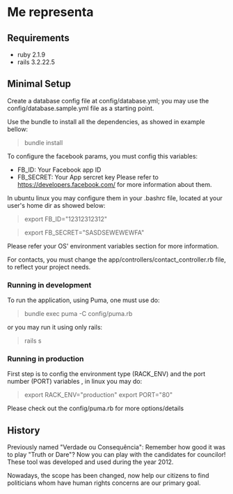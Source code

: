 # Me representa





## Requirements

* ruby 2.1.9
* rails 3.2.22.5

## Minimal Setup
Create a database config file at config/database.yml; you may use the config/database.sample.yml file as a starting point.

Use the bundle to install all the dependencies, as showed in example bellow:

> bundle install

To configure the facebook params, you must config this variables:
- FB_ID: Your Facebook app ID 
- FB_SECRET: Your App sercret key
Please refer to https://developers.facebook.com/ for more information about them.

In ubuntu linux you may configure them in your .bashrc file, located at your user's home dir as showed below:
> export FB_ID="12312312312"

> export FB_SECRET="SASDSEWEWEWFA"

Please refer your OS' environment variables section for more information.

For contacts, you must change the app/controllers/contact_controller.rb file, to reflect your project needs.

### Running in development 

To run the application, using Puma, one must use do: 

> bundle exec puma -C config/puma.rb

or you may run it using only rails:

> rails s

### Running in production

First step is to config the environment type (RACK_ENV) and the port number (PORT) variables , in linux you may do:

> export RACK_ENV="production"
> export PORT="80"

Please check out the config/puma.rb for more options/details

## History

Previously named "Verdade ou Consequência": Remember how good it was to play "Truth or Dare"? Now you can play with the candidates for councilor! These tool was developed and used during the year 2012.

Nowadays, the scope has been changed, now help our citizens to find politicians whom have human rights concerns are our primary goal. 
